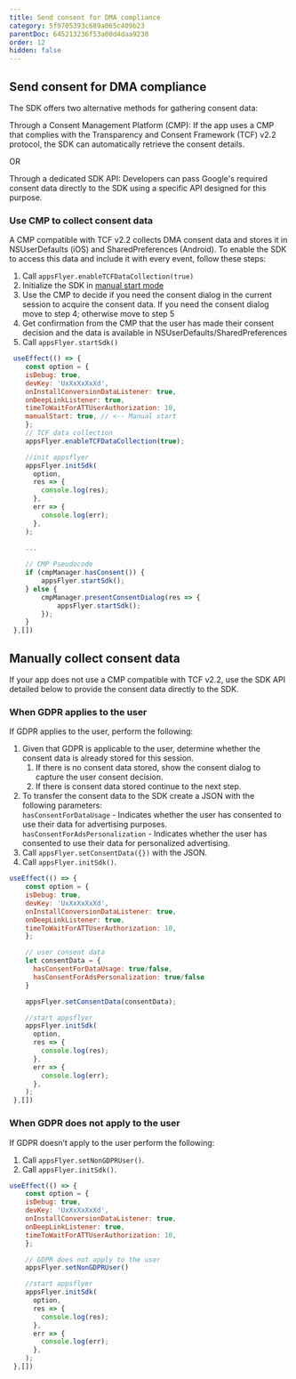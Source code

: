 ```yaml
---
title: Send consent for DMA compliance
category: 5f9705393c689a065c409b23
parentDoc: 645213236f53a00d4daa9230
order: 12
hidden: false
---
```


## Send consent for DMA compliance
The SDK offers two alternative methods for gathering consent data:

Through a Consent Management Platform (CMP): If the app uses a CMP that complies with the Transparency and Consent Framework (TCF) v2.2 protocol, the SDK can automatically retrieve the consent details.

OR

Through a dedicated SDK API: Developers can pass Google's required consent data directly to the SDK using a specific API designed for this purpose.

### Use CMP to collect consent data
A CMP compatible with TCF v2.2 collects DMA consent data and stores it in NSUserDefaults (iOS) and SharedPreferences (Android). To enable the SDK to access this data and include it with every event, follow these steps:

1. Call `appsFlyer.enableTCFDataCollection(true)`
2. Initialize the SDK in [manual start mode](/Docs/RN_API.md#initsdk)
3. Use the CMP to decide if you need the consent dialog in the current session to acquire the consent data. If you need the consent dialog move to step 4; otherwise move to step 5
4. Get confirmation from the CMP that the user has made their consent decision and the data is available in NSUserDefaults/SharedPreferences
5. Call `appsFlyer.startSdk()`
```javascript
 useEffect(() => {
    const option = {
    isDebug: true,
    devKey: 'UxXxXxXxXd',
    onInstallConversionDataListener: true,
    onDeepLinkListener: true,
    timeToWaitForATTUserAuthorization: 10,
    manualStart: true, // <-- Manual start
    };
    // TCF data collection
    appsFlyer.enableTCFDataCollection(true);

    //init appsflyer
    appsFlyer.initSdk(
      option,
      res => {
        console.log(res);
      },
      err => {
        console.log(err);
      },
    );

    ...
    
    // CMP Pseudocode
    if (cmpManager.hasConsent()) {
        appsFlyer.startSdk();
    } else {
        cmpManager.presentConsentDialog(res => {
            appsFlyer.startSdk();
        });
    }
 },[])
```
## Manually collect consent data
If your app does not use a CMP compatible with TCF v2.2, use the SDK API detailed below to provide the consent data directly to the SDK.

### When GDPR applies to the user
If GDPR applies to the user, perform the following:

1. Given that GDPR is applicable to the user, determine whether the consent data is already stored for this session.
    1. If there is no consent data stored, show the consent dialog to capture the user consent decision.
    2. If there is consent data stored continue to the next step.
2. To transfer the consent data to the SDK create a JSON with the following parameters:<br>
    `hasConsentForDataUsage` - Indicates whether the user has consented to use their data for advertising purposes.<br>
    `hasConsentForAdsPersonalization` - Indicates whether the user has consented to use their data for personalized advertising.
3. Call `appsFlyer.setConsentData({})` with the JSON.
4. Call `appsFlyer.initSdk()`.
```javascript
useEffect(() => {
    const option = {
    isDebug: true,
    devKey: 'UxXxXxXxXd',
    onInstallConversionDataListener: true,
    onDeepLinkListener: true,
    timeToWaitForATTUserAuthorization: 10,
    };

    // user consent data
    let consentData = {
      hasConsentForDataUsage: true/false,
      hasConsentForAdsPersonalization: true/false
    }

    appsFlyer.setConsentData(consentData);

    //start appsflyer
    appsFlyer.initSdk(
      option,
      res => {
        console.log(res);
      },
      err => {
        console.log(err);
      },
    );
 },[])
```
### When GDPR does not apply to the user

If GDPR doesn’t apply to the user perform the following:

1. Call `appsFlyer.setNonGDPRUser()`.
2. Call `appsFlyer.initSdk()`.
```javascript
useEffect(() => {
    const option = {
    isDebug: true,
    devKey: 'UxXxXxXxXd',
    onInstallConversionDataListener: true,
    onDeepLinkListener: true,
    timeToWaitForATTUserAuthorization: 10,
    };

    // GDPR does not apply to the user
    appsFlyer.setNonGDPRUser()

    //start appsflyer
    appsFlyer.initSdk(
      option,
      res => {
        console.log(res);
      },
      err => {
        console.log(err);
      },
    );
 },[])
```